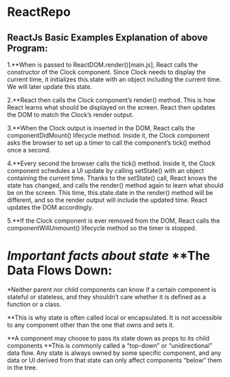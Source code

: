 # ReactRepo
ReactJs Basic Examples 
Explanation of above Program:
------------------------------


1.**When <Clock /> is passed to ReactDOM.render()[main.js], React calls the constructor of the Clock component. Since Clock needs to display the current time, it initializes this.state with an object including the current time. We will later update this state.

2.**React then calls the Clock component’s render() method. This is how React learns what should be displayed on the screen. React then updates the DOM to match the Clock’s render output.

3.**When the Clock output is inserted in the DOM, React calls the componentDidMount() lifecycle method. Inside it, the Clock component asks the browser to set up a timer to call the component’s tick() method once a second.

4.**Every second the browser calls the tick() method. Inside it, the Clock component schedules a UI update by calling setState() with an object containing the current time. Thanks to the setState() call, React knows the state has changed, and calls the render() method again to learn what should be on the screen. This time, this.state.date in the render() method will be different, and so the render output will include the updated time. React updates the DOM accordingly.

5.**If the Clock component is ever removed from the DOM, React calls the componentWillUnmount() lifecycle method so the timer is stopped.


*Important facts about state*
**The Data Flows Down:
====================
*Neither parent nor child components can know if a certain component is stateful or stateless, and they shouldn’t care whether it is defined as a function or a class.

**This is why state is often called local or encapsulated. It is not accessible to any component other than the one that owns and sets it.

**A component may choose to pass its state down as props to its child components
**This is commonly called a “top-down” or “unidirectional” data flow. Any state is always owned by some specific component, and any data or UI derived from that state can only affect components “below” them in the tree.
